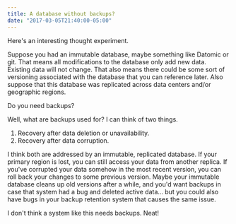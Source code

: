 ```yaml
---
title: A database without backups?
date: "2017-03-05T21:40:00-05:00"
---
```


Here's an interesting thought experiment.

Suppose you had an immutable database, maybe something like Datomic or git. That means
all modifications to the database only add new data. Existing data will not change. That also
means there could be some sort of versioning associated with the database that you can reference
later. Also suppose that this database was replicated across data centers and/or geographic regions.

Do you need backups?

Well, what are backups used for? I can think of two things.

1. Recovery after data deletion or unavailability.
2. Recovery after data corruption.

I think both are addressed by an immutable, replicated database. If your primary region is lost,
you can still access your data from another replica. If you've corrupted your data somehow in the
most recent version, you can roll back your changes to some previous version.
Maybe your immutable database cleans up old versions after a while, and you'd want backups in case
that system had a bug and deleted active data... but you could also have bugs in your backup
retention system that causes the same issue.

I don't think a system like this needs backups. Neat!
